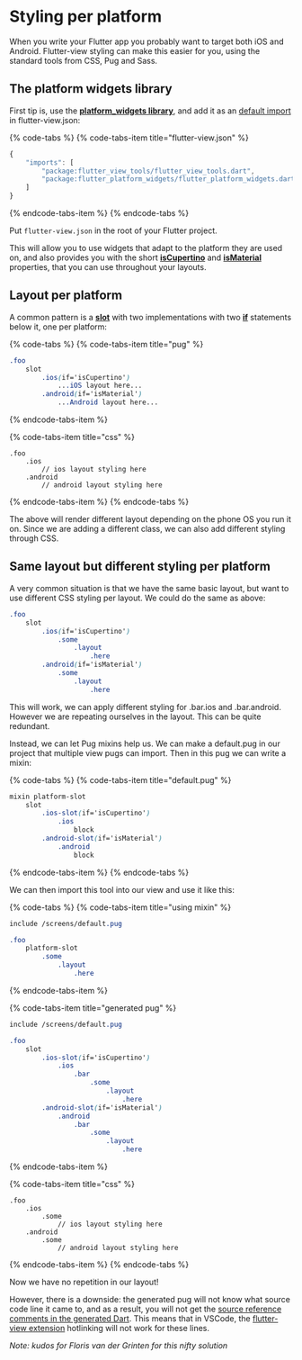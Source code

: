 # Styling per platform

When you write your Flutter app you probably want to target both iOS and Android. Flutter-view styling can make this easier for you, using the standard tools from CSS, Pug and Sass.

## The platform widgets library

First tip is, use the [**platform\_widgets library**](https://pub.dartlang.org/packages/flutter_platform_widgets), and add it as an [default import](configuring-flutter-view.md#imports) in flutter-view.json:

{% code-tabs %}
{% code-tabs-item title="flutter-view.json" %}
```javascript
{
	"imports": [
		"package:flutter_view_tools/flutter_view_tools.dart",
		"package:flutter_platform_widgets/flutter_platform_widgets.dart"
	]
}
```
{% endcode-tabs-item %}
{% endcode-tabs %}

Put `flutter-view.json` in the root of your Flutter project.

This will allow you to use widgets that adapt to the platform they are used on, and also provides you with the short [**isCupertino**](https://pub.dartlang.org/documentation/flutter_platform_widgets/latest/flutter_platform_widgets/isCupertino.html) and [**isMaterial**](https://pub.dartlang.org/documentation/flutter_platform_widgets/latest/flutter_platform_widgets/isMaterial.html) properties, that you can use throughout your layouts.

## Layout per platform

A common pattern is a [**slot**](flow-control.md#slot) with two implementations with two [**if**](flow-control.md#if) statements below it, one per platform:

{% code-tabs %}
{% code-tabs-item title="pug" %}
```css
.foo
    slot
        .ios(if='isCupertino')
            ...iOS layout here...
        .android(if='isMaterial')
            ...Android layout here...
```
{% endcode-tabs-item %}

{% code-tabs-item title="css" %}
```
.foo
    .ios
        // ios layout styling here
    .android
        // android layout styling here
```
{% endcode-tabs-item %}
{% endcode-tabs %}

The above will render different layout depending on the phone OS you run it on. Since we are adding a different class, we can also add different styling through CSS.

## Same layout but different styling per platform

A very common situation is that we have the same basic layout, but want to use different CSS styling per layout. We could do the same as above:

```css
.foo
    slot
        .ios(if='isCupertino')
            .some
                .layout
                    .here
        .android(if='isMaterial')
            .some
                .layout
                    .here
```

This will work, we can apply different styling for .bar.ios and .bar.android. However we are repeating ourselves in the layout. This can be quite redundant.

Instead, we can let Pug mixins help us. We can make a default.pug in our project that multiple view pugs can import. Then in this pug we can write a mixin:

{% code-tabs %}
{% code-tabs-item title="default.pug" %}
```css
mixin platform-slot
	slot
		.ios-slot(if='isCupertino')
			.ios
				block
		.android-slot(if='isMaterial')
			.android
				block
```
{% endcode-tabs-item %}
{% endcode-tabs %}

We can then import this tool into our view and use it like this:

{% code-tabs %}
{% code-tabs-item title="using mixin" %}
```css
include /screens/default.pug

.foo
    platform-slot
        .some
            .layout
                .here
```
{% endcode-tabs-item %}

{% code-tabs-item title="generated pug" %}
```css
include /screens/default.pug

.foo
    slot
        .ios-slot(if='isCupertino')
			.ios
                .bar
                    .some
                        .layout
                            .here
        .android-slot(if='isMaterial')
            .android
                .bar
                    .some
                        .layout
                            .here 
```
{% endcode-tabs-item %}

{% code-tabs-item title="css" %}
```
.foo
    .ios
        .some
            // ios layout styling here
    .android
        .some
            // android layout styling here
```
{% endcode-tabs-item %}
{% endcode-tabs %}

Now we have no repetition in our layout! 

However, there is a downside: the generated pug will not know what source code line it came to, and as a result, you will not get the [source reference comments in the generated Dart](configuring-flutter-view.md#showpuglinenumbers). This means that in VSCode, the [flutter-view extension](../get-started/vs-code-support.md#linking-between-pug-and-generated-dart) hotlinking will not work for these lines.

_Note: kudos for Floris van der Grinten for this nifty solution_

